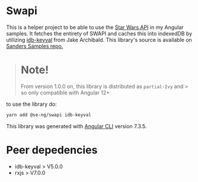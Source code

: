 # Swapi

This is a helper project to be able to use the [Star Wars API](https://swapi.co/) in my Angular samples.
It fetches the entirety of SWAPI and caches this into indexedDB by utilizing [idb-keyval](https://github.com/jakearchibald/idb-keyval) from Jake Archibald.
This library's source is available on [Sanders Samples repo.](https://github.com/SanderElias/Samples/tree/master/projects/se-ng/swapi)

> # Note!
> From version 1.0.0 on, this library is distributed as `partial-Ivy` and > so only compatible with Angular 12+

to use the library do:

```bash
yarn add @se-ng/swapi idb-keyval
```

This library was generated with [Angular CLI](https://github.com/angular/angular-cli) version 7.3.5.

# Peer depedencies

- idb-keyval > V5.0.0
- rxjs > V7.0.0
